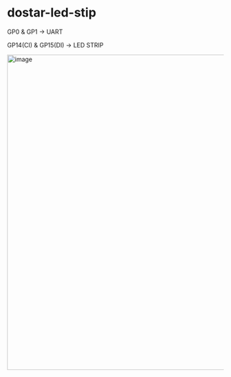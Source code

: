 # dostar-led-stip

GP0 & GP1 -> UART

GP14(CI) & GP15(DI) -> LED STRIP

<img width="800" height="733" alt="image" src="https://github.com/user-attachments/assets/37f4be2a-cb6b-42c9-9305-006b24367914" />
